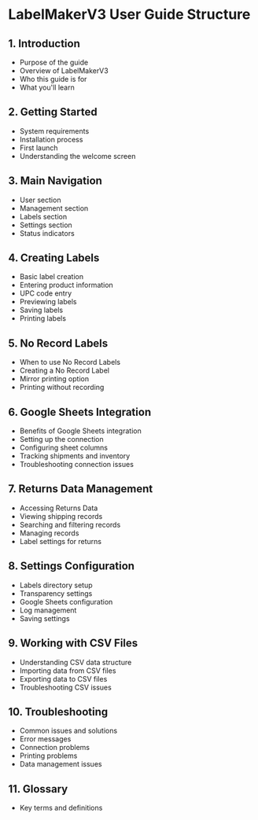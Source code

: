 # LabelMakerV3 User Guide Structure

## 1. Introduction
- Purpose of the guide
- Overview of LabelMakerV3
- Who this guide is for
- What you'll learn

## 2. Getting Started
- System requirements
- Installation process
- First launch
- Understanding the welcome screen

## 3. Main Navigation
- User section
- Management section
- Labels section
- Settings section
- Status indicators

## 4. Creating Labels
- Basic label creation
- Entering product information
- UPC code entry
- Previewing labels
- Saving labels
- Printing labels

## 5. No Record Labels
- When to use No Record Labels
- Creating a No Record Label
- Mirror printing option
- Printing without recording

## 6. Google Sheets Integration
- Benefits of Google Sheets integration
- Setting up the connection
- Configuring sheet columns
- Tracking shipments and inventory
- Troubleshooting connection issues

## 7. Returns Data Management
- Accessing Returns Data
- Viewing shipping records
- Searching and filtering records
- Managing records
- Label settings for returns

## 8. Settings Configuration
- Labels directory setup
- Transparency settings
- Google Sheets configuration
- Log management
- Saving settings

## 9. Working with CSV Files
- Understanding CSV data structure
- Importing data from CSV files
- Exporting data to CSV files
- Troubleshooting CSV issues

## 10. Troubleshooting
- Common issues and solutions
- Error messages
- Connection problems
- Printing problems
- Data management issues

## 11. Glossary
- Key terms and definitions

